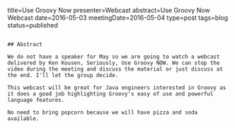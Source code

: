 title=Use Groovy Now
presenter=Webcast
abstract=Use Groovy Now Webcast
date=2016-05-03
meetingDate=2016-05-04
type=post
tags=blog
status=published
~~~~~~

## Abstract 

We do not have a speaker for May so we are going to watch a webcast delivered by Ken Kousen, Seriously, Use Groovy NOW. We can stop the video during the meeting and discuss the material or just discuss at the end. I'll let the group decide.

This webcast will be great for Java engineers interested in Groovy as it does a good job highlighting Groovy's easy of use and powerful language features.

No need to bring popcorn because we will have pizza and soda available.
